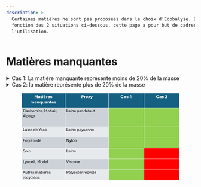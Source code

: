 ```yaml
---
description: >-
  Certaines matières ne sont pas proposées dans le choix d'Ecobalyse. En
  fonction des 2 situations ci-dessous, cette page a pour but de cadrer
  l'utilisation.
---
```


# Matières manquantes



<details>

<summary>Cas 1: La matière manquante représente moins de 20% de la masse</summary>

Choix d’une autre matière en suivant le tableau de correspondance

</details>

<details>

<summary>Cas 2: la matière représente plus de 20% de la masse</summary>

1. Proxi acceptable: tableau​ de correspondance
2. Proxi non acceptable: impossible de scorer le produit

</details>

<figure><img src="../../../.gitbook/assets/image (366).png" alt=""><figcaption></figcaption></figure>
